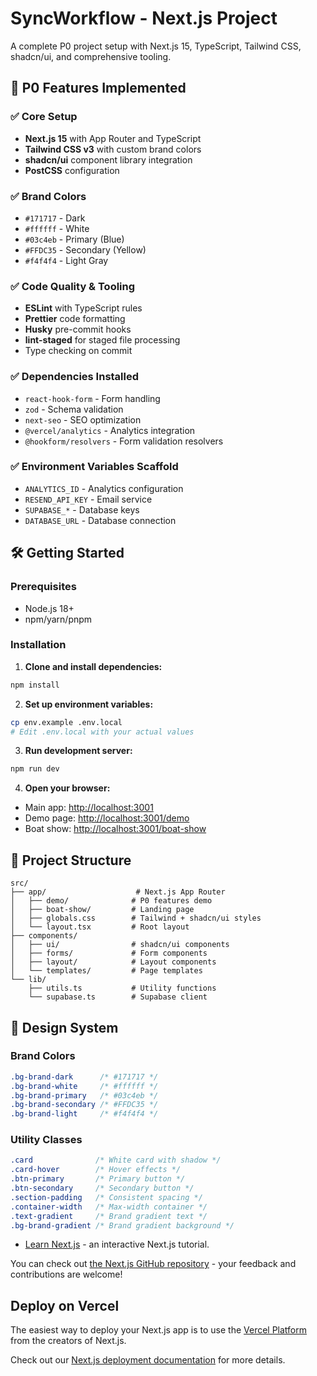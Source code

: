 # SyncWorkflow - Next.js Project

A complete P0 project setup with Next.js 15, TypeScript, Tailwind CSS, shadcn/ui, and comprehensive tooling.

## 🚀 P0 Features Implemented

### ✅ Core Setup
- **Next.js 15** with App Router and TypeScript
- **Tailwind CSS v3** with custom brand colors
- **shadcn/ui** component library integration
- **PostCSS** configuration

### ✅ Brand Colors
- `#171717` - Dark
- `#ffffff` - White  
- `#03c4eb` - Primary (Blue)
- `#FFDC35` - Secondary (Yellow)
- `#f4f4f4` - Light Gray

### ✅ Code Quality & Tooling
- **ESLint** with TypeScript rules
- **Prettier** code formatting
- **Husky** pre-commit hooks
- **lint-staged** for staged file processing
- Type checking on commit

### ✅ Dependencies Installed
- `react-hook-form` - Form handling
- `zod` - Schema validation
- `next-seo` - SEO optimization
- `@vercel/analytics` - Analytics integration
- `@hookform/resolvers` - Form validation resolvers

### ✅ Environment Variables Scaffold
- `ANALYTICS_ID` - Analytics configuration
- `RESEND_API_KEY` - Email service
- `SUPABASE_*` - Database keys
- `DATABASE_URL` - Database connection

## 🛠 Getting Started

### Prerequisites
- Node.js 18+ 
- npm/yarn/pnpm

### Installation

1. **Clone and install dependencies:**
```bash
npm install
```

2. **Set up environment variables:**
```bash
cp env.example .env.local
# Edit .env.local with your actual values
```

3. **Run development server:**
```bash
npm run dev
```

4. **Open your browser:**
- Main app: [http://localhost:3001](http://localhost:3001)
- Demo page: [http://localhost:3001/demo](http://localhost:3001/demo)
- Boat show: [http://localhost:3001/boat-show](http://localhost:3001/boat-show)

## 📁 Project Structure

```
src/
├── app/                    # Next.js App Router
│   ├── demo/              # P0 features demo
│   ├── boat-show/         # Landing page
│   ├── globals.css        # Tailwind + shadcn/ui styles
│   └── layout.tsx         # Root layout
├── components/
│   ├── ui/                # shadcn/ui components
│   ├── forms/             # Form components
│   ├── layout/            # Layout components
│   └── templates/         # Page templates
└── lib/
    ├── utils.ts           # Utility functions
    └── supabase.ts        # Supabase client
```

## 🎨 Design System

### Brand Colors
```css
.bg-brand-dark      /* #171717 */
.bg-brand-white     /* #ffffff */
.bg-brand-primary   /* #03c4eb */
.bg-brand-secondary /* #FFDC35 */
.bg-brand-light     /* #f4f4f4 */
```

### Utility Classes
```css
.card              /* White card with shadow */
.card-hover        /* Hover effects */
.btn-primary       /* Primary button */
.btn-secondary     /* Secondary button */
.section-padding   /* Consistent spacing */
.container-width   /* Max-width container */
.text-gradient     /* Brand gradient text */
.bg-brand-gradient /* Brand gradient background */
```
- [Learn Next.js](https://nextjs.org/learn) - an interactive Next.js tutorial.

You can check out [the Next.js GitHub repository](https://github.com/vercel/next.js) - your feedback and contributions are welcome!

## Deploy on Vercel

The easiest way to deploy your Next.js app is to use the [Vercel Platform](https://vercel.com/new?utm_medium=default-template&filter=next.js&utm_source=create-next-app&utm_campaign=create-next-app-readme) from the creators of Next.js.

Check out our [Next.js deployment documentation](https://nextjs.org/docs/app/building-your-application/deploying) for more details.
